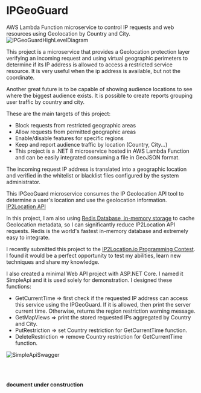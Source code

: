 # IPGeoGuard
AWS Lambda Function microservice to control IP requests and web resources using Geolocation by Country and City.<br/>
![IPGeoGuardHighLevelDiagram](https://sabsfilho.github.io/dev/assets/img/pcb/IPGeoGuard.jpg)

This project is a microservice that provides a Geolocation protection layer verifying an incoming request and using virtual geographic perimeters to determine if its IP address is allowed to access a restricted service resource. It is very useful when the ip address is available, but not the coordinate.<br/>

Another great future is to be capable of showing audience locations to see where the biggest audience exists. It is possible to create reports grouping user traffic by country and city.<br/>

These are the main targets of this project:
- Block requests from restricted geographic areas<br/>
- Allow requests from permitted geographic areas<br/>
- Enable/disable features for specific regions<br/>
- Keep and report audience traffic by location (Country, City...)<br/>
- This project is a .NET 8 microservice hosted in AWS Lambda Function and can be easily integrated consuming a file in GeoJSON format.<br/>

The incoming request IP address is translated into a geographic location and verified in the whitelist or blacklist files configured by the system administrator.<br/>

This IPGeoGuard microservice consumes the IP Geolocation API tool to determine a user's location and use the geolocation information.<br/>
[IP2Location API](https://www.ip2location.io/)<br/>

In this project, I am also using [Redis Database, in-memory storage](https://redis.io/) to cache Geolocation metadata, so I can significantly reduce IP2Location API requests. Redis is the world's fastest in-memory database and extremely easy to integrate.<br/>

I recently submitted this project to the [IP2Location.io Programming Contest](https://contest.ip2location.com/#ipinfodb-invitation). I found it would be a perfect opportunity to test my abilities, learn new techniques and share my knowledge.<br/>

I also created a minimal Web API project with ASP.NET Core. I named it SimpleApi and it is used solely for demonstration. I designed these functions:
- GetCurrentTime => first check if the requested IP address can access this service using the IPGeoGuard. If it is allowed, then print the server current time. Otherwise, returns the region restriction warning message.<br/>
- GetMapViews => print the stored requested IPs aggregated  by Country and City.<br/>
- PutRestriction => set Country restriction for GetCurrentTime function.<br/>
- DeleteRestriction => remove Country restriction for GetCurrentTime function.<br/>

![SimpleApiSwagger](https://sabsfilho.github.io/dev/assets/img/pcb/SimpleApiSwagger.jpg)

<br/><br/>

**document under construction**

